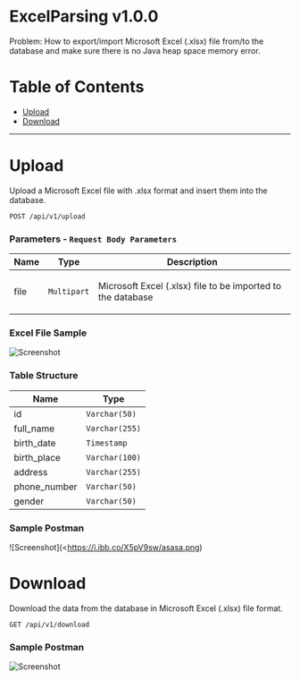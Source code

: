 <a name="top"></a>
# ExcelParsing v1.0.0

Problem: How to export/import Microsoft Excel (.xlsx) file from/to the database and make sure there is no Java heap space memory error.

# Table of Contents

- [Upload](#Upload)
- [Download](#Download)

___


# <a name='Upload'></a> Upload

<p>Upload a Microsoft Excel file with .xlsx format and insert them into the database.</p>

```
POST /api/v1/upload
```
### Parameters - `Request Body Parameters`

| Name     | Type       | Description                           |
|----------|------------|---------------------------------------|
| file | `Multipart` | <p>Microsoft Excel (.xlsx) file to be imported to the database</p> |

### Excel File Sample
![Screenshot](https://i.ibb.co/0CpYC39/Untitled.png)

### Table Structure
| Name     | Type       |
|----------|------------|
| id | `Varchar(50)` |
| full_name | `Varchar(255)` |
| birth_date | `Timestamp` |
| birth_place | `Varchar(100)` |
| address | `Varchar(255)` |
| phone_number | `Varchar(50)` |
| gender | `Varchar(50)` |

### Sample Postman
![Screenshot](<https://i.ibb.co/X5pV9sw/asasa.png)


# <a name='Download'></a> Download

<p>Download the data from the database in Microsoft Excel (.xlsx) file format.</p>

```
GET /api/v1/download
```

### Sample Postman
![Screenshot](https://i.ibb.co/JQ7YJGd/asasaasa.png)
